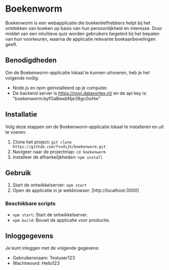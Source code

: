 # Boekenworm

Boekenworm is een webapplicatie die boekenliefhebbers helpt bij het ontdekken van boeken op basis van hun persoonlijkheid en interesse. 
Door middel van een intuïtieve quiz worden gebruikers begeleid bij het bepalen van hun voorkeuren, 
waarna de applicatie relevante boekaanbevelingen geeft.

## Benodigdheden

Om de Boekenworm-applicatie lokaal te kunnen uitvoeren, heb je het volgende nodig:

- Node.js en npm geïnstalleerd op je computer.
- De backend server is https://novi.datavortex.nl/ en de api key is: "boekenworm:byfOaBewbNje38gcGoHw"

## Installatie

Volg deze stappen om de Boekenworm-applicatie lokaal te installeren en uit te voeren:

1. Clone het project: `git clone https://github.com/fvvdijk/boekenworm.git`
2. Navigeer naar de projectmap: `cd boekenworm`
3. Installeer de afhankelijkheden: `npm install`

## Gebruik

1. Start de ontwikkelserver: `npm start`
2. Open de applicatie in je webbrowser: [http://localhost:3000]

### Beschikbare scripts

- `npm start`: Start de ontwikkelserver.
- `npm build`: Bouwt de applicatie voor productie.

## Inloggegevens

Je kunt inloggen met de volgende gegevens:

- Gebruikersnaam: Testuser123
- Wachtwoord: Hello123
